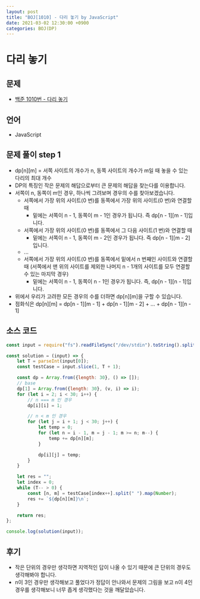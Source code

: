 ```yaml
---
layout: post
title: "BOJ[1010] - 다리 놓기 by JavaScript"
date: 2021-03-02 12:30:00 +0900
categories: BOJ(DP)
---
```


# 다리 놓기

## 문제

- [백준 1010번 - 다리 놓기](https://www.acmicpc.net/problem/1010)

## 언어

- JavaScript

## 문제 풀이 step 1

- dp[n][m] = 서쪽 사이트의 개수가 n, 동쪽 사이트의 개수가 m일 때 놓을 수 있는 다리의 최대 개수
- DP의 특징인 작은 문제의 해답으로부터 큰 문제의 해답을 찾는다를 이용합니다.
- 서쪽이 n, 동쪽이 m인 경우, 하나씩 그려보며 경우의 수를 찾아보겠습니다.
  - 서쪽에서 가장 위의 사이트(0 번)를 동쪽에서 가장 위의 사이트(0 번)와 연결할 때
    - 밑에는 서쪽이 n - 1, 동쪽이 m - 1인 경우가 됩니다. 즉 dp[n - 1][m - 1]입니다.
  - 서쪽에서 가장 위의 사이트(0 번)를 동쪽에서 그 다음 사이트(1 번)와 연결할 때
    - 밑에는 서쪽이 n - 1, 동쪽이 m - 2인 경우가 됩니다. 즉 dp[n - 1][m - 2]입니다.
  - ...
  - 서쪽에서 가장 위의 사이트(0 번)를 동쪽에서 밑에서 n 번쨰인 사이트와 연결할 때 (서쪽에서 맨 위의 사이트를 제외한 나머지 n - 1개의 사이트를 모두 연결할 수 있는 마지막 경우)
    - 밑에는 서쪽이 n - 1, 동쪽이 n - 1인 경우가 됩니다. 즉, dp[n - 1][n - 1]입니다.
- 위에서 우리가 고려한 모든 경우의 수를 더하면 dp[n][m]을 구할 수 있습니다.
- 점화식은 dp[n][m] = dp[n - 1][m - 1] + dp[n - 1][m - 2] + ... + dp[n - 1][n - 1]

## 소스 코드

```jsx
const input = require("fs").readFileSync("/dev/stdin").toString().split("\n");

const solution = (input) => {
	let T = parseInt(input[0]);
	const testCase = input.slice(1, T + 1);

	const dp = Array.from({length: 30}, () => []);
	// base
	dp[1] = Array.from({length: 30}, (v, i) => i);
	for (let i = 2; i < 30; i++) {
		// n === m 인 경우
		dp[i][i] = 1;

		// n < m 인 경우
		for (let j = i + 1; j < 30; j++) {
			let temp = 0;
			for (let n = i - 1, m = j - 1; m >= n; m--) {
				temp += dp[n][m];
			}

			dp[i][j] = temp;
		}
	}

	let res = "";
	let index = 0;
	while (T-- > 0) {
		const [n, m] = testCase[index++].split(" ").map(Number);
		res += `${dp[n][m]}\n`;
	}

	return res;
};

console.log(solution(input));
```

## 후기

- 작은 단위의 경우만 생각하면 지역적인 답이 나올 수 있기 때문에 큰 단위의 경우도 생각해봐야 합니다.
- n이 3인 경우만 생각해보고 풀었다가 정답이 안나와서 문제의 그림을 보고 n이 4인 경우를 생각해보니 너무 좁게 생각했다는 것을 깨달았습니다.

